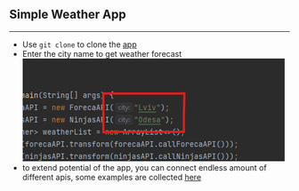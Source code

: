 ## Simple Weather App
___
* Use `git clone` to clone the [app](https://github.com/kolesnykv/Weather.git)
* Enter the city name to get weather forecast 
![img.png](src/main/resources/img.png)
* to extend potential of the app, you can connect endless amount of different apis, some examples 
are collected [here](src/main/resources/possibleApis.txt) 